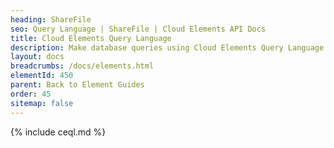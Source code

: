 ```yaml
---
heading: ShareFile
seo: Query Language | ShareFile | Cloud Elements API Docs
title: Cloud Elements Query Language
description: Make database queries using Cloud Elements Query Language.
layout: docs
breadcrumbs: /docs/elements.html
elementId: 450
parent: Back to Element Guides
order: 45
sitemap: false
---
```


{% include ceql.md %}
